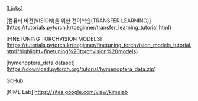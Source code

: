 



[Links]

[컴퓨터 비전(VISION)을 위한 전이학습(TRANSFER LEARNING)] (https://tutorials.pytorch.kr/beginner/transfer_learning_tutorial.html)

[FINETUNING TORCHVISION MODELS] (https://tutorials.pytorch.kr/beginner/finetuning_torchvision_models_tutorial.html?highlight=finetuning%20torchvision%20models)

[hymenoptera_data dataset]
(https://download.pytorch.org/tutorial/hymenoptera_data.zip)


[GitHub](https://github.com/knowledge-intelligence/tips-for-kime/tree/main/TransferLearning)

[KIME Lab] https://sites.google.com/view/kimelab